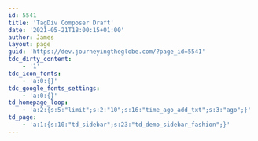 ```yaml
---
id: 5541
title: 'TagDiv Composer Draft'
date: '2021-05-21T18:00:15+01:00'
author: James
layout: page
guid: 'https://dev.journeyingtheglobe.com/?page_id=5541'
tdc_dirty_content:
    - '1'
tdc_icon_fonts:
    - 'a:0:{}'
tdc_google_fonts_settings:
    - 'a:0:{}'
td_homepage_loop:
    - 'a:2:{s:5:"limit";s:2:"10";s:16:"time_ago_add_txt";s:3:"ago";}'
td_page:
    - 'a:1:{s:10:"td_sidebar";s:23:"td_demo_sidebar_fashion";}'
---
```


